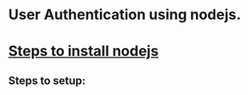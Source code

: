  # User Authentication using nodejs.


# [Steps to install nodejs](https://nodejs.org/en/download/)

## Steps to setup:


   

